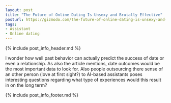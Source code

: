 ```yaml
---
layout: post
title: "The Future of Online Dating Is Unsexy and Brutally Effective"
posturl: https://gizmodo.com/the-future-of-online-dating-is-unsexy-and-brutally-effe-1819781116
tags:
- Assistant
- Online dating
---
```


{% include post_info_header.md %}

I wonder how well past behavior can actually predict the success of date or even a relationship. As also the article mentions, date outcomes would be the most important data to look for. Also people outsourcing there sense of an other person (love at first sight?) to AI-based assistants poses interesting questions regarding what type of experiences would this result in on the long term?

<!--more-->
{% include post_info_footer.md %}
